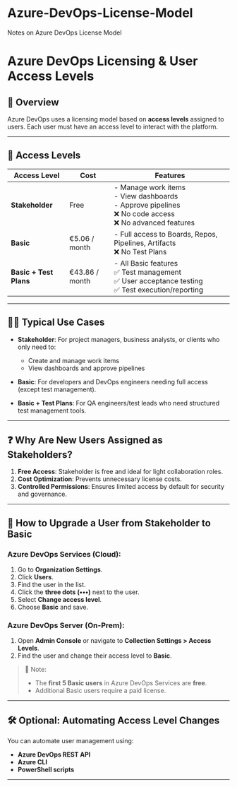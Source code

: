 # Azure-DevOps-License-Model
Notes on Azure DevOps License Model

# Azure DevOps Licensing & User Access Levels

## 🎯 Overview

Azure DevOps uses a licensing model based on **access levels** assigned to users. Each user must have an access level to interact with the platform.

---

## 🔐 Access Levels

| Access Level          | Cost                  | Features                                                                 |
|-----------------------|-----------------------|--------------------------------------------------------------------------|
| **Stakeholder**       | Free                  | - Manage work items<br>- View dashboards<br>- Approve pipelines<br>❌ No code access<br>❌ No advanced features |
| **Basic**             | €5.06 / month         | - Full access to Boards, Repos, Pipelines, Artifacts<br>❌ No Test Plans |
| **Basic + Test Plans**| €43.86 / month        | - All Basic features<br>✅ Test management<br>✅ User acceptance testing<br>✅ Test execution/reporting |

---

## 🧑‍💼 Typical Use Cases

- **Stakeholder**: For project managers, business analysts, or clients who only need to:
  - Create and manage work items
  - View dashboards and approve pipelines

- **Basic**: For developers and DevOps engineers needing full access (except test management).

- **Basic + Test Plans**: For QA engineers/test leads who need structured test management tools.

---

## ❓ Why Are New Users Assigned as Stakeholders?

1. **Free Access**: Stakeholder is free and ideal for light collaboration roles.
2. **Cost Optimization**: Prevents unnecessary license costs.
3. **Controlled Permissions**: Ensures limited access by default for security and governance.

---

## 🔄 How to Upgrade a User from Stakeholder to Basic

### Azure DevOps Services (Cloud):
1. Go to **Organization Settings**.
2. Click **Users**.
3. Find the user in the list.
4. Click the **three dots (•••)** next to the user.
5. Select **Change access level**.
6. Choose **Basic** and save.

### Azure DevOps Server (On-Prem):
1. Open **Admin Console** or navigate to **Collection Settings > Access Levels**.
2. Find the user and change their access level to **Basic**.

> 📝 Note:
> - The **first 5 Basic users** in Azure DevOps Services are **free**.
> - Additional Basic users require a paid license.

---

## 🛠 Optional: Automating Access Level Changes

You can automate user management using:
- **Azure DevOps REST API**
- **Azure CLI**
- **PowerShell scripts**
---
